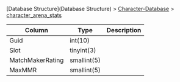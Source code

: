 [Database Structure](Database Structure) > [Character-Database](Character-Database) > [character_arena_stats](character_arena_stats)

Column | Type | Description
--- | --- | ---
Guid | int(10) | 
Slot | tinyint(3) | 
MatchMakerRating | smallint(5) | 
MaxMMR | smallint(5) | 
